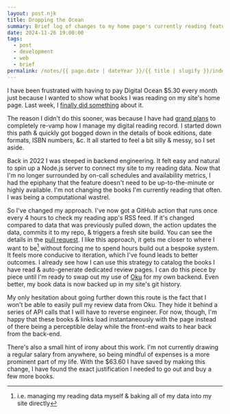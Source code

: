 ```yaml
---
layout: post.njk
title: Dropping the Ocean
summary: Brief log of changes to my home page's currently reading feature
date: 2024-11-26 19:00:00
tags:
  - post
  - development
  - web
  - brief
permalink: /notes/{{ page.date | dateYear }}/{{ title | slugify }}/index.html
---
```


I have been frustrated with having to pay Digital Ocean $5.30 every month just because I wanted to show what books I was reading on my site's home page. Last week, I [finally did something](https://github.com/riastrad/cyberbspace/pull/195) about it.

The reason I didn't do this sooner, was because I have had [grand plans](https://github.com/riastrad/cyberbspace/issues/30) to completely re-vamp how I manage my digital reading record. I started down this path & quickly got bogged down in the details of book editions, date formats, ISBN numbers, &c. It all started to feel a bit silly & messy, so I set aside.

Back in 2022 I was steeped in backend engineering. It felt easy and natural to spin up a Node.js server to connect my site to my reading data. Now that I'm no longer surrounded by on-call schedules and availability metrics, I had the epiphany that the feature doesn't need to be up-to-the-minute or highly available. I'm not changing the books I'm currently reading that often. I was being a computational wastrel.

So I've changed my approach. I've now got a GitHub action that runs once every 4 hours to check my reading app's RSS feed. If it's changed compared to data that was previously pulled down, the action updates the data, commits it to my repo, & triggers a fresh site build. You can see the details in the [pull request](https://github.com/riastrad/cyberbspace/pull/195). I like this approach, it gets me closer to where I want to be[^1] without forcing me to spend hours build out a bespoke system. It feels more conducive to iteration, which I've found leads to better outcomes. I already see how I can use this strategy to catalog the books I have read & auto-generate dedicated review pages. I can do this piece by piece until I'm ready to swap out my use of [Oku](https://oku.club) for my own backend. Even better, my book data is now backed up in my site's git history.

My only hesitation about going further down this route is the fact that I won't be able to easily pull my review data from Oku. They hide it behind a series of API calls that I will have to reverse engineer. For now, though, I'm happy that these books & links load instantaneously with the page instead of there being a perceptible delay while the front-end waits to hear back from the back-end.

There's also a small hint of irony about this work. I'm not currently drawing a regular salary from anywhere, so being mindful of expenses is a more prominent part of my life. With the $63.60 I have saved by making this change, I have found the exact justification I needed to go out and buy a few more books.

 [^1]: i.e. managing my reading data myself & baking all of my data into my site directly
